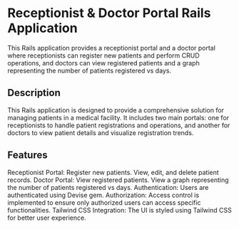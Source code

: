 # Receptionist & Doctor Portal Rails Application

This Rails application provides a receptionist portal and a doctor portal where receptionists can register new patients and perform CRUD operations, and doctors can view registered patients and a graph representing the number of patients registered vs days.


## Description
This Rails application is designed to provide a comprehensive solution for managing patients in a medical facility. It includes two main portals: one for receptionists to handle patient registrations and operations, and another for doctors to view patient details and visualize registration trends.

## Features

Receptionist Portal:
Register new patients.
View, edit, and delete patient records.
Doctor Portal:
View registered patients.
View a graph representing the number of patients registered vs days.
Authentication: Users are authenticated using Devise gem.
Authorization: Access control is implemented to ensure only authorized users can access specific functionalities.
Tailwind CSS Integration: The UI is styled using Tailwind CSS for better user experience.